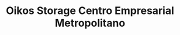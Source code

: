 ---
title: "Oikos Storage Centro Empresarial Metropolitano"
url: /cota/oikos-storage-centro-empresarial-metropolitano/
shop: alquiler
---